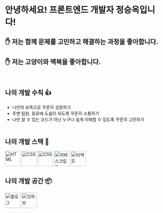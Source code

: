 # 안녕하세요! 프론트엔드 개발자 정승옥입니다!

## ✋ 저는 함께 문제를 고민하고 해결하는 과정을 좋아합니다.

## ✋ 저는 고양이와 맥북을 좋아합니다.

<br/>

## 나의 개발 수칙 👍

- 나만의 보폭으로 꾸준히 성장하기
- 주변 팀원, 동료에 도움이 되도록 꾸준히 소통하기
- 나만 알 수 있는 코드가 아닌 누구나 쉽게 이해할 수 있도록 꾸준히 고민하기
  <br/>
  <br/>

## 나의 개발 스택 📌

<a><img src="https://media.vlpt.us/images/jacoblee19/post/37558a06-0678-4657-adb2-e1e957e6d8f0/html.webp" alt="HTML" width="50" height="50"></a>
<a><img src="https://media.vlpt.us/images/daybreak/post/1c7df7ec-65ee-4617-8b97-31dddd944dc3/css.jpg" alt="CSS" width="50" height="50"></a>
<a><img src="https://heropy.blog/css/images/vendor_icons/sass.png" alt="CSS" width="50" height="50"></a>
<a><img src="https://upload.wikimedia.org/wikipedia/commons/thumb/9/99/Unofficial_JavaScript_logo_2.svg/1200px-Unofficial_JavaScript_logo_2.svg.png" alt="자바스크립트" width="50" height="50"></a>
<a><img src="https://reactjs-kr.firebaseapp.com/logo-og.png" alt="리액트" width="50" height="50"></a>


## 나의 개발 공간 📦

<a href="https://velog.io/@vsnm25"><img src="https://media.vlpt.us/images/velog/post/ebf87853-b6b7-47af-a659-d97fb39e66b0/velog_logo.png" alt="벨로그" width="50" height="50"></a>
<a href="https://github.com/Jeong-seungok"><img src="https://github.githubassets.com/images/modules/logos_page/GitHub-Mark.png" alt="깃허브" width="50" height="50"></a>
